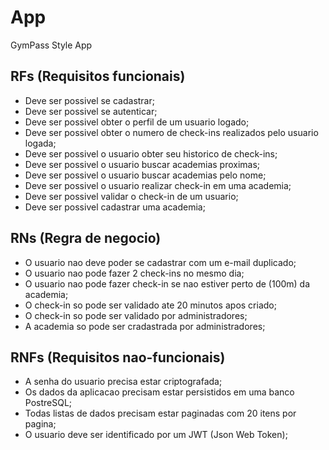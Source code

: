 # App

GymPass Style App

## RFs (Requisitos funcionais)

- Deve ser possivel se cadastrar;
- Deve ser possivel se autenticar;
- Deve ser possivel obter o perfil de um usuario logado;
- Deve ser possivel obter o numero de check-ins realizados pelo usuario logada;
- Deve ser possivel o usuario obter seu historico de check-ins;
- Deve ser possivel o usuario buscar academias proximas;
- Deve ser possivel o usuario buscar academias pelo nome;
- Deve ser possivel o usuario realizar check-in em uma academia;
- Deve ser possivel validar o check-in de um usuario;
- Deve ser possivel cadastrar uma academia;

## RNs (Regra de negocio)

- O usuario nao deve poder se cadastrar com um e-mail duplicado;
- O usuario nao pode fazer 2 check-ins no mesmo dia;
- O usuario nao pode fazer check-in se nao estiver perto de (100m) da academia;
- O check-in so pode ser validado ate 20 minutos apos criado;
- O check-in so pode ser validado por administradores;
- A academia so pode ser cradastrada por administradores;

## RNFs (Requisitos nao-funcionais)

- A senha do usuario precisa estar criptografada;
- Os dados da aplicacao precisam estar persistidos em uma banco PostreSQL;
- Todas listas de dados precisam estar paginadas com 20 itens por pagina;
- O usuario deve ser identificado por um JWT (Json Web Token);
